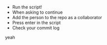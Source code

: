 
* Run the script!
* When asking to continue
* Add the person to the repo as a collaborator
* Press enter in the script
* Check your commit log




yeah
